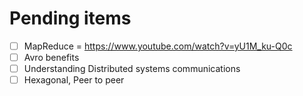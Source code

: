 # Pending items

- [ ] MapReduce = https://www.youtube.com/watch?v=yU1M_ku-Q0c 
- [ ] Avro benefits
- [ ] Understanding Distributed systems communications
- [ ] Hexagonal, Peer to peer